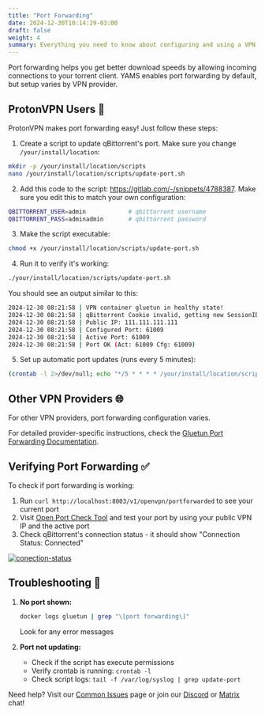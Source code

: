 ```yaml
---
title: "Port Forwarding"
date: 2024-12-30T10:14:29-03:00
draft: false
weight: 4
summary: Everything you need to know about configuring and using a VPN with YAMS
---
```


Port forwarding helps you get better download speeds by allowing incoming connections to your torrent client. YAMS enables port forwarding by default, but setup varies by VPN provider.

## ProtonVPN Users 🚀
ProtonVPN makes port forwarding easy! Just follow these steps:

1. Create a script to update qBittorrent's port. Make sure you change `/your/install/location`:
```bash
mkdir -p /your/install/location/scripts
nano /your/install/location/scripts/update-port.sh
```

2. Add this code to the script: https://gitlab.com/-/snippets/4788387. Make sure you edit this to match your own configuration:
```bash
QBITTORRENT_USER=admin            # qbittorrent username
QBITTORRENT_PASS=adminadmin       # qbittorrent password
```

3. Make the script executable:
```bash
chmod +x /your/install/location/scripts/update-port.sh
```

4. Run it to verify it's working:
```bash
./your/install/location/scripts/update-port.sh
```

You should see an output similar to this:
```bash
2024-12-30 08:21:58 | VPN container gluetun in healthy state!
2024-12-30 08:21:58 | qBittorrent Cookie invalid, getting new SessionID
2024-12-30 08:21:58 | Public IP: 111.111.111.111
2024-12-30 08:21:58 | Configured Port: 61009
2024-12-30 08:21:58 | Active Port: 61009
2024-12-30 08:21:58 | Port OK (Act: 61009 Cfg: 61009)
```

5. Set up automatic port updates (runs every 5 minutes):
```bash
(crontab -l 2>/dev/null; echo "*/5 * * * * /your/install/location/scripts/update-port.sh") | crontab -
```

## Other VPN Providers 🌐
For other VPN providers, port forwarding configuration varies.

For detailed provider-specific instructions, check the [Gluetun Port Forwarding Documentation](https://github.com/qdm12/gluetun-wiki/blob/main/setup/advanced/vpn-port-forwarding.md).

## Verifying Port Forwarding ✅
To check if port forwarding is working:

1. Run `curl http://localhost:8003/v1/openvpn/portforwarded` to see your current port
2. Visit [Open Port Check Tool](https://www.yougetsignal.com/tools/open-ports/) and test your port by using your public VPN IP and the active port
3. Check qBittorrent's connection status - it should show "Connection Status: Connected"

[![conection-status](/pics/advanced-port-forwarding-1.png)](/pics/advanced-port-forwarding-1.png)

## Troubleshooting 🔧

1. **No port shown:**
   ```bash
   docker logs gluetun | grep "\[port forwarding\]"
   ```
   Look for any error messages

2. **Port not updating:**
   - Check if the script has execute permissions
   - Verify crontab is running: `crontab -l`
   - Check script logs: `tail -f /var/log/syslog | grep update-port`

Need help? Visit our [Common Issues](/faqs/common-errors/) page or join our [Discord](https://discord.gg/Gwae3tNMST) or [Matrix](https://matrix.to/#/#yams-space:rogs.me) chat!
